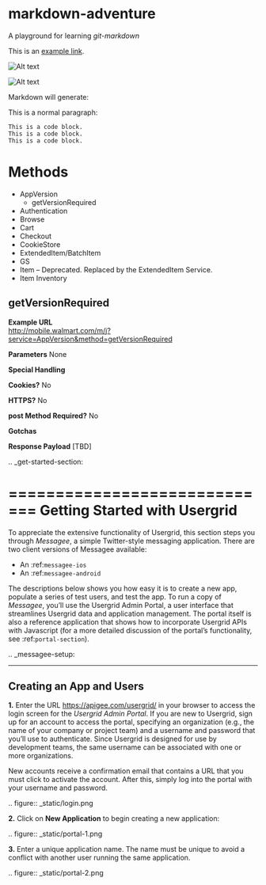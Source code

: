 markdown-adventure
==================

A playground for learning *git-markdown*

This is an [example link](http://example.com/).

![Alt text](/path/to/img.jpg)

![Alt text](/path/to/img.jpg "Optional title")

Markdown will generate:

<p>This is a normal paragraph:</p>

<pre><code>This is a code block.
This is a code block.
This is a code block.
</code></pre>

Methods
=======

* AppVersion  
  * getVersionRequired
* Authentication  
* Browse  
* Cart  
* Checkout  
* CookieStore  
* ExtendedItem/BatchItem    
* GS  
* Item – Deprecated. Replaced by the ExtendedItem Service.   
* Item Inventory  



getVersionRequired 
------------------

<b>Example URL</b>  
http://mobile.walmart.com/m/j?service=AppVersion&method=getVersionRequired

<b>Parameters</b>   None

<b>Special Handling</b> 

<b>Cookies?</b>  No

<b>HTTPS?</b>	No

<b>post Method Required?</b>	No

<b>Gotchas</b>

<b>Response Payload</b>
    [TBD]


.. _get-started-section:


=============================
Getting Started with Usergrid
=============================


To appreciate the extensive functionality of Usergrid, this section steps you through *Messagee*, a simple Twitter-style messaging application. There are two client versions of Messagee available: 


* An :ref:`messagee-ios`  
* An :ref:`messagee-android`  


The descriptions below shows you how easy it is to create a new app, populate a series of test users, and test the app. To run a copy of *Messagee*, you’ll use the Usergrid Admin Portal, a user interface that streamlines Usergrid data and application management. The portal itself is also a reference application that shows how to incorporate Usergrid APIs with Javascript (for a more detailed discussion of the portal’s functionality, see :ref:`portal-section`).


.. _messagee-setup:


--------------------------
Creating an App and Users 
--------------------------


**1.** Enter the URL https://apigee.com/usergrid/ in your browser to access the login screen for the *Usergrid Admin Portal*. If you are new to Usergrid, sign up for an account to access the portal, specifying an organization (e.g., the name of your company or project team) and a username and password that you’ll use to authenticate. Since Usergrid is designed for use by development teams, the same username can be associated with one or more organizations. 


New accounts receive a confirmation email that contains a URL that you must click to activate the account. After this, simply log into the portal with your username and password.


.. figure:: _static/login.png 


**2.** Click on **New Application** to begin creating a new application:


.. figure:: _static/portal-1.png


**3.** Enter a unique application name. The name must be unique to avoid a conflict with another user running the same application.


.. figure:: _static/portal-2.png

